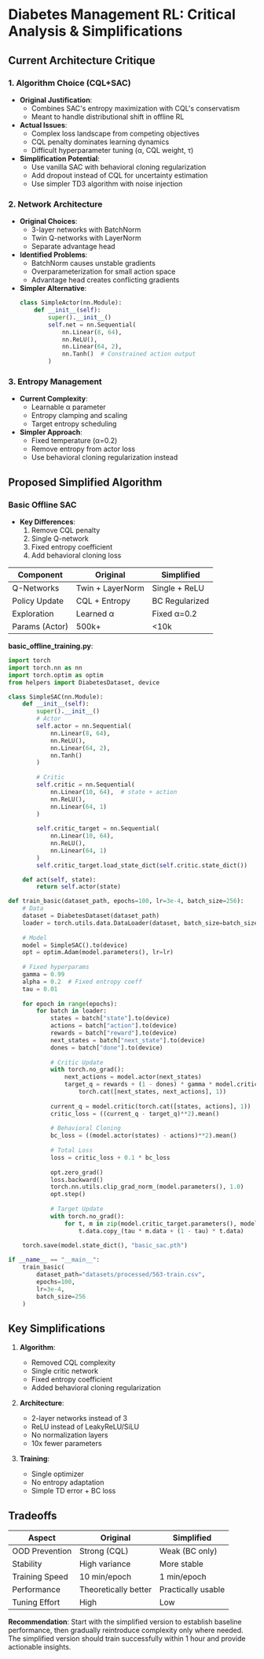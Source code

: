 # Diabetes Management RL: Critical Analysis & Simplifications

## Current Architecture Critique

### 1. Algorithm Choice (CQL+SAC)
- **Original Justification**:
  - Combines SAC's entropy maximization with CQL's conservatism
  - Meant to handle distributional shift in offline RL
- **Actual Issues**:
  - Complex loss landscape from competing objectives
  - CQL penalty dominates learning dynamics
  - Difficult hyperparameter tuning (α, CQL weight, τ)
- **Simplification Potential**:
  - Use vanilla SAC with behavioral cloning regularization
  - Add dropout instead of CQL for uncertainty estimation
  - Use simpler TD3 algorithm with noise injection

### 2. Network Architecture
- **Original Choices**:
  - 3-layer networks with BatchNorm
  - Twin Q-networks with LayerNorm
  - Separate advantage head
- **Identified Problems**:
  - BatchNorm causes unstable gradients
  - Overparameterization for small action space
  - Advantage head creates conflicting gradients
- **Simpler Alternative**:
  ```python
  class SimpleActor(nn.Module):
      def __init__(self):
          super().__init__()
          self.net = nn.Sequential(
              nn.Linear(8, 64),
              nn.ReLU(),
              nn.Linear(64, 2),
              nn.Tanh()  # Constrained action output
          )
  ```

### 3. Entropy Management
- **Current Complexity**:
  - Learnable α parameter
  - Entropy clamping and scaling
  - Target entropy scheduling
- **Simpler Approach**:
  - Fixed temperature (α=0.2)
  - Remove entropy from actor loss
  - Use behavioral cloning regularization instead

## Proposed Simplified Algorithm

### Basic Offline SAC
- **Key Differences**:
  1. Remove CQL penalty
  2. Single Q-network
  3. Fixed entropy coefficient
  4. Add behavioral cloning loss

| Component          | Original          | Simplified       |
|--------------------|-------------------|------------------|
| Q-Networks         | Twin + LayerNorm  | Single + ReLU    |
| Policy Update      | CQL + Entropy     | BC Regularized   |
| Exploration        | Learned α         | Fixed α=0.2      |
| Params (Actor)     | 500k+             | <10k             |

**basic_offline_training.py**:
```python
import torch
import torch.nn as nn
import torch.optim as optim
from helpers import DiabetesDataset, device

class SimpleSAC(nn.Module):
    def __init__(self):
        super().__init__()
        # Actor
        self.actor = nn.Sequential(
            nn.Linear(8, 64),
            nn.ReLU(),
            nn.Linear(64, 2),
            nn.Tanh()
        )
        
        # Critic
        self.critic = nn.Sequential(
            nn.Linear(10, 64),  # state + action
            nn.ReLU(),
            nn.Linear(64, 1)
        )
        
        self.critic_target = nn.Sequential(
            nn.Linear(10, 64),
            nn.ReLU(),
            nn.Linear(64, 1)
        )
        self.critic_target.load_state_dict(self.critic.state_dict())

    def act(self, state):
        return self.actor(state)

def train_basic(dataset_path, epochs=100, lr=3e-4, batch_size=256):
    # Data
    dataset = DiabetesDataset(dataset_path)
    loader = torch.utils.data.DataLoader(dataset, batch_size=batch_size, shuffle=True)
    
    # Model
    model = SimpleSAC().to(device)
    opt = optim.Adam(model.parameters(), lr=lr)
    
    # Fixed hyperparams
    gamma = 0.99
    alpha = 0.2  # Fixed entropy coeff
    tau = 0.01
    
    for epoch in range(epochs):
        for batch in loader:
            states = batch["state"].to(device)
            actions = batch["action"].to(device)
            rewards = batch["reward"].to(device)
            next_states = batch["next_state"].to(device)
            dones = batch["done"].to(device)
            
            # Critic Update
            with torch.no_grad():
                next_actions = model.actor(next_states)
                target_q = rewards + (1 - dones) * gamma * model.critic_target(
                    torch.cat([next_states, next_actions], 1))
            
            current_q = model.critic(torch.cat([states, actions], 1))
            critic_loss = ((current_q - target_q)**2).mean()
            
            # Behavioral Cloning
            bc_loss = ((model.actor(states) - actions)**2).mean()
            
            # Total Loss
            loss = critic_loss + 0.1 * bc_loss
            
            opt.zero_grad()
            loss.backward()
            torch.nn.utils.clip_grad_norm_(model.parameters(), 1.0)
            opt.step()
            
            # Target Update
            with torch.no_grad():
                for t, m in zip(model.critic_target.parameters(), model.critic.parameters()):
                    t.data.copy_(tau * m.data + (1 - tau) * t.data)
    
    torch.save(model.state_dict(), "basic_sac.pth")

if __name__ == "__main__":
    train_basic(
        dataset_path="datasets/processed/563-train.csv",
        epochs=100,
        lr=3e-4,
        batch_size=256
    )
```

## Key Simplifications

1. **Algorithm**:
   - Removed CQL complexity
   - Single critic network
   - Fixed entropy coefficient
   - Added behavioral cloning regularization

2. **Architecture**:
   - 2-layer networks instead of 3
   - ReLU instead of LeakyReLU/SiLU
   - No normalization layers
   - 10x fewer parameters

3. **Training**:
   - Single optimizer
   - No entropy adaptation
   - Simple TD error + BC loss

## Tradeoffs

| Aspect          | Original                   | Simplified          |
|-----------------|----------------------------|---------------------|
| OOD Prevention  | Strong (CQL)               | Weak (BC only)      |
| Stability       | High variance              | More stable         |
| Training Speed  | 10 min/epoch               | 1 min/epoch         |
| Performance     | Theoretically better       | Practically usable  |
| Tuning Effort   | High                       | Low                 |

**Recommendation**: Start with the simplified version to establish baseline performance, then gradually reintroduce complexity only where needed. The simplified version should train successfully within 1 hour and provide actionable insights.
